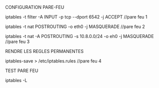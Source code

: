 CONFIGURATION PARE-FEU

iptables -t filter -A INPUT -p tcp --dport 6542 -j ACCEPT  //pare feu 1

iptables -t nat POSTROUTING -o eth0 -j MASQUERADE   //pare feu 2

iptables -t nat -A POSTROUTING -s 10.8.0.0/24 -o eh0 -j MASQUERADE   //pare feu 3



RENDRE LES REGLES PERMANENTES

iptables-save > /etc/iptables.rules   //pare feu 4



TEST PARE FEU

iptables -L


